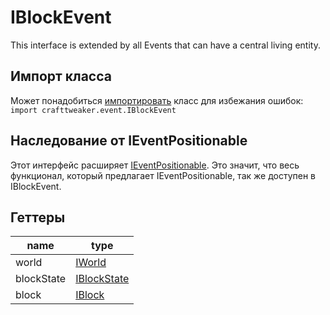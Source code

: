 # IBlockEvent

This interface is extended by all Events that can have a central living entity.

## Импорт класса

Может понадобиться [импортировать](/AdvancedFunctions/Import/) класс для избежания ошибок:  
`import crafttweaker.event.IBlockEvent`

## Наследование от IEventPositionable

Этот интерфейс расширяет [IEventPositionable](/Vanilla/Events/Events/IEventPositionable/). Это значит, что весь функционал, который предлагает IEventPositionable, так же доступен в IBlockEvent.

## Геттеры

| name       | type                                        |
| ---------- | ------------------------------------------- |
| world      | [IWorld](/Vanilla/World/IWorld/)            |
| blockState | [IBlockState](/Vanilla/Blocks/IBlockState/) |
| block      | [IBlock](/Vanilla/Blocks/IBlock/)           |